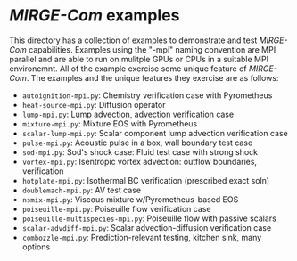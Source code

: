 # *MIRGE-Com* examples

This directory has a collection of examples to demonstrate and test *MIRGE-Com*
capabilities.  Examples using the "-mpi" naming convention are MPI parallel and
are able to run on mulitple GPUs or CPUs in a suitable MPI environemnt. All of
the example exercise some unique feature of *MIRGE-Com*.  The examples and the
unique features they exercise are as follows:

- `autoignition-mpi.py`: Chemistry verification case with Pyrometheus
- `heat-source-mpi.py`: Diffusion operator
- `lump-mpi.py`: Lump advection, advection verification case
- `mixture-mpi.py`: Mixture EOS with Pyrometheus
- `scalar-lump-mpi.py`: Scalar component lump advection verification case
- `pulse-mpi.py`: Acoustic pulse in a box, wall boundary test case
- `sod-mpi.py`: Sod's shock case: Fluid test case with strong shock
- `vortex-mpi.py`: Isentropic vortex advection: outflow boundaries, verification
- `hotplate-mpi.py`: Isothermal BC verification (prescribed exact soln)
- `doublemach-mpi.py`: AV test case
- `nsmix-mpi.py`: Viscous mixture w/Pyrometheus-based EOS
- `poiseuille-mpi.py`: Poiseuille flow verification case
- `poiseuille-multispecies-mpi.py`: Poiseuille flow with passive scalars
- `scalar-advdiff-mpi.py`: Scalar advection-diffusion verification case
- `combozzle-mpi.py`: Prediction-relevant testing, kitchen sink, many options
